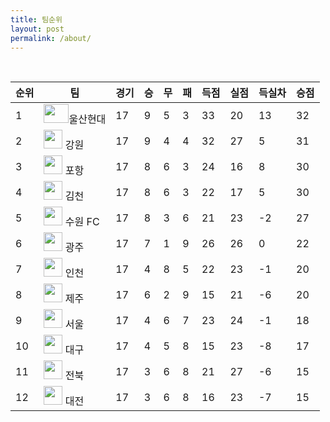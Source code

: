 ```yaml
---
title: 팀순위
layout: post
permalink: /about/
---
```


<table>
  <thead>
    <tr>
      <th>순위</th>
	  <br>
      <th>팀</th>
      <th>경기</th>
      <th>승</th>
      <th>무</th>
      <th>패</th>
      <th>득점</th>
      <th>실점</th>
      <th>득실차</th>
      <th>승점</th>
    </tr>
  </thead>
  <tbody>
    <tr>
      <td>1</td>
      <td><img src="https://www.uhfc.tv/images/header_logo_231212.png" width="40" height="30">울산현대</td>
      <td>17</td>
      <td>9</td>
      <td>5</td>
      <td>3</td>
      <td>33</td>
      <td>20</td>
      <td>13</td>
      <td>32</td>
    </tr>
    <tr>
      <td>2</td>
      <td><img src="https://gangwon-fc.com/resources/images/common/logo.png" width="30" height="30"> 강원</td>
      <td>17</td>
      <td>9</td>
      <td>4</td>
      <td>4</td>
      <td>32</td>
      <td>27</td>
      <td>5</td>
      <td>31</td>
    </tr>
    <tr>
      <td>3</td>
      <td><img src="https://footballk.net/w/images/thumb/d/dd/%EC%8A%A4%ED%8B%B8%EB%9F%AC%EC%8A%A4.jpg/400px-%EC%8A%A4%ED%8B%B8%EB%9F%AC%EC%8A%A4.jpg" width="30" height="30"> 포항</td>
      <td>17</td>
      <td>8</td>
      <td>6</td>
      <td>3</td>
      <td>24</td>
      <td>16</td>
      <td>8</td>
      <td>30</td>
    </tr>
    <tr>
      <td>4</td>
      <td><img src="https://www.gimcheonfc.com/images/hd_logo.png" width="30" height="30"> 김천 </td>
      <td>17</td>
      <td>8</td>
      <td>6</td>
      <td>3</td>
      <td>22</td>
      <td>17</td>
      <td>5</td>
      <td>30</td>
    </tr>
	<tr>
      <td>5</td>
      <td><img src="https://vignette.wikia.nocookie.net/sports/images/7/74/Suwon_FC.png/revision/latest/scale-to-width-down/2000?cb=20180307022120&path-prefix=ko" width="30" height="30"> 수원 FC</td>
      <td>17</td>
      <td>8</td>
      <td>3</td>
      <td>6</td>
      <td>21</td>
      <td>23</td>
      <td>-2</td>
      <td>27</td>
    </tr>
	<tr>
      <td>6</td>
      <td><img src="https://www.gwangjufc.com/updata/media/nMnXOq.jpg" width="30" height="30"> 광주</td>
      <td>17</td>
      <td>7</td>
      <td>1</td>
      <td>9</td>
      <td>26</td>
      <td>26</td>
      <td>0</td>
      <td>22</td>
    </tr>
	<tr>
      <td>7</td>
      <td><img src="https://vignette.wikia.nocookie.net/sports/images/a/af/Incheon_United_FC.png/revision/latest?cb=20170415034209&path-prefix=ko" width="30" height="30"> 인천</td>
      <td>17</td>
      <td>4</td>
      <td>8</td>
      <td>5</td>
      <td>22</td>
      <td>23</td>
      <td>-1</td>
      <td>20</td>
    </tr>
	<tr>
      <td>8</td>
      <td><img src="https://vignette.wikia.nocookie.net/sports/images/b/b7/Jeju_United_FC.png/revision/latest?cb=20170415040117&path-prefix=ko" width="30" height="30"> 제주</td>
      <td>17</td>
      <td>6</td>
      <td>2</td>
      <td>9</td>
      <td>15</td>
      <td>21</td>
      <td>-6</td>
      <td>20</td>
    </tr>
	<tr>
      <td>9</td>
      <td><img src="https://vignette.wikia.nocookie.net/sports/images/6/67/FC_Seoul.png/revision/latest?cb=20170415041941&path-prefix=ko" width="30" height="30"> 서울</td>
      <td>17</td>
      <td>4</td>
      <td>6</td>
      <td>7</td>
      <td>23</td>
      <td>24</td>
      <td>-1</td>
      <td>18</td>
    </tr>
	<tr>
      <td>10</td>
      <td><img src="https://footballk.net/w/images/thumb/a/a6/%EB%8C%80%EA%B5%ACFC.png/250px-%EB%8C%80%EA%B5%ACFC.png" width="30" height="30"> 대구</td>
      <td>17</td>
      <td>4</td>
      <td>5</td>
      <td>8</td>
      <td>15</td>
      <td>23</td>
      <td>-8</td>
      <td>17</td>
    </tr>
	<tr>
      <td>11</td>
      <td><img src="https://hyundai-motorsfc.com/img/img_emblem_1.827563b2.png" width="30" height="30"> 전북</td>
      <td>17</td>
      <td>3</td>
      <td>6</td>
      <td>8</td>
      <td>21</td>
      <td>27</td>
      <td>-6</td>
      <td>15</td>
    </tr>
	<tr>
      <td>12</td>
      <td><img src="https://footballk.net/w/images/thumb/f/f9/%EB%8C%80%EC%A0%84%ED%95%98%EB%82%98%EC%8B%9C%ED%8B%B0%EC%A6%8C.png/200px-%EB%8C%80%EC%A0%84%ED%95%98%EB%82%98%EC%8B%9C%ED%8B%B0%EC%A6%8C.png" width="30" height="30"> 대전</td>
      <td>17</td>
      <td>3</td>
      <td>6</td>
      <td>8</td>
      <td>16</td>
      <td>23</td>
      <td>-7</td>
      <td>15</td>
    </tr>
  </tbody>
</table>